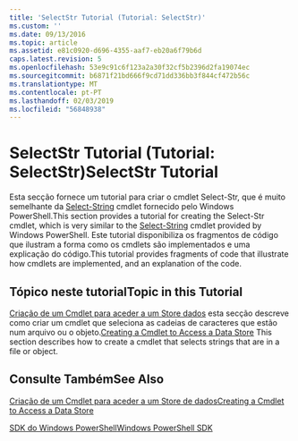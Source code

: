 ```yaml
---
title: 'SelectStr Tutorial (Tutorial: SelectStr)'
ms.custom: ''
ms.date: 09/13/2016
ms.topic: article
ms.assetid: e81c0920-d696-4355-aaf7-eb20a6f79b6d
caps.latest.revision: 5
ms.openlocfilehash: 53e9c91c6f123a2a30f32cf5b2396d2fa19074ec
ms.sourcegitcommit: b6871f21bd666f9cd71dd336bb3f844cf472b56c
ms.translationtype: MT
ms.contentlocale: pt-PT
ms.lasthandoff: 02/03/2019
ms.locfileid: "56848938"
---
```

# <a name="selectstr-tutorial"></a><span data-ttu-id="0e2fa-102">SelectStr Tutorial (Tutorial: SelectStr)</span><span class="sxs-lookup"><span data-stu-id="0e2fa-102">SelectStr Tutorial</span></span>

<span data-ttu-id="0e2fa-103">Esta secção fornece um tutorial para criar o cmdlet Select-Str, que é muito semelhante da [Select-String](/powershell/module/microsoft.powershell.utility/select-string) cmdlet fornecido pelo Windows PowerShell.</span><span class="sxs-lookup"><span data-stu-id="0e2fa-103">This section provides a tutorial for creating the Select-Str cmdlet, which is very similar to the [Select-String](/powershell/module/microsoft.powershell.utility/select-string) cmdlet provided by Windows PowerShell.</span></span> <span data-ttu-id="0e2fa-104">Este tutorial disponibiliza os fragmentos de código que ilustram a forma como os cmdlets são implementados e uma explicação do código.</span><span class="sxs-lookup"><span data-stu-id="0e2fa-104">This tutorial provides fragments of code that illustrate how cmdlets are implemented, and an explanation of the code.</span></span>

## <a name="topic-in-this-tutorial"></a><span data-ttu-id="0e2fa-105">Tópico neste tutorial</span><span class="sxs-lookup"><span data-stu-id="0e2fa-105">Topic in this Tutorial</span></span>

<span data-ttu-id="0e2fa-106">[Criação de um Cmdlet para aceder a um Store dados](./creating-a-cmdlet-to-access-a-data-store.md) esta secção descreve como criar um cmdlet que seleciona as cadeias de caracteres que estão num arquivo ou o objeto.</span><span class="sxs-lookup"><span data-stu-id="0e2fa-106">[Creating a Cmdlet to Access a Data Store](./creating-a-cmdlet-to-access-a-data-store.md) This section describes how to create a cmdlet that selects strings that are in a file or object.</span></span>

## <a name="see-also"></a><span data-ttu-id="0e2fa-107">Consulte Também</span><span class="sxs-lookup"><span data-stu-id="0e2fa-107">See Also</span></span>

[<span data-ttu-id="0e2fa-108">Criação de um Cmdlet para aceder a um Store de dados</span><span class="sxs-lookup"><span data-stu-id="0e2fa-108">Creating a Cmdlet to Access a Data Store</span></span>](./creating-a-cmdlet-to-access-a-data-store.md)

[<span data-ttu-id="0e2fa-109">SDK do Windows PowerShell</span><span class="sxs-lookup"><span data-stu-id="0e2fa-109">Windows PowerShell SDK</span></span>](../windows-powershell-reference.md)
